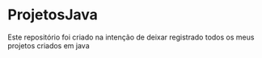 # ProjetosJava
Este repositório foi criado na intenção de deixar registrado todos os meus projetos criados em java
